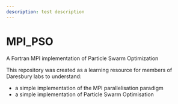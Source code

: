 ```yaml
---
description: test description
---
```


# MPI\_PSO

A Fortran MPI implementation of Particle Swarm Optimization

This repository was created as a learning resource for members of Daresbury labs to understand:

* a simple implementation of the MPI parallelisation paradigm
* a simple implementation of Particle Swarm Optimisation 




